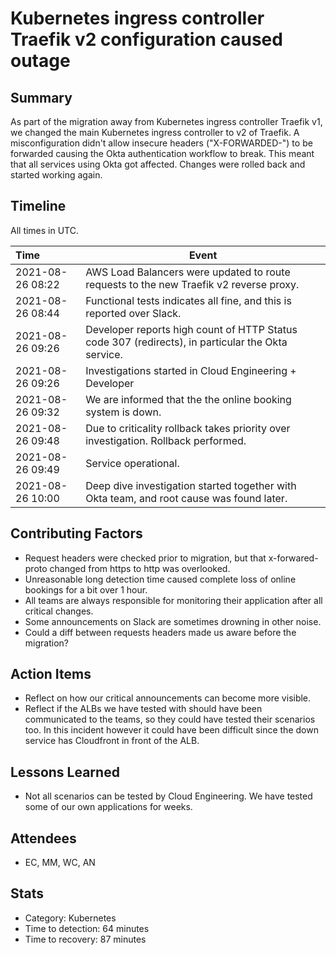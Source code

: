 # Kubernetes ingress controller Traefik v2 configuration caused outage

## Summary

As part of the migration away from Kubernetes ingress controller Traefik v1, we changed the main Kubernetes ingress controller to v2 of Traefik. A misconfiguration didn't allow insecure headers ("X-FORWARDED-") to be forwarded causing the Okta authentication workflow to break. This meant that all services using Okta got affected. Changes were rolled back and started working again.

## Timeline

All times in UTC.

| Time             | Event                                                                                             |
| :--------------- | ------------------------------------------------------------------------------------------------- |
| 2021-08-26 08:22 | AWS Load Balancers were updated to route requests to the new Traefik v2 reverse proxy.            |
| 2021-08-26 08:44 | Functional tests indicates all fine, and this is reported over Slack.                             |
| 2021-08-26 09:26 | Developer reports high count of HTTP Status code 307 (redirects), in particular the Okta service. |
| 2021-08-26 09:26 | Investigations started in Cloud Engineering + Developer                                           |
| 2021-08-26 09:32 | We are informed that the the online booking system is down.                                       |
| 2021-08-26 09:48 | Due to criticality rollback takes priority over investigation. Rollback performed.                |
| 2021-08-26 09:49 | Service operational.                                                                              |
| 2021-08-26 10:00 | Deep dive investigation started together with Okta team, and root cause was found later.          |

## Contributing Factors

- Request headers were checked prior to migration, but that x-forwared-proto changed from https to http was overlooked.
- Unreasonable long detection time caused complete loss of online bookings for a bit over 1 hour.
- All teams are always responsible for monitoring their application after all critical changes.
- Some announcements on Slack are sometimes drowning in other noise.
- Could a diff between requests headers made us aware before the migration?

## Action Items

- Reflect on how our critical announcements can become more visible.
- Reflect if the ALBs we have tested with should have been communicated to the teams, so they could have tested their scenarios too. In this incident however it could have been difficult since the down service has Cloudfront in front of the ALB.

## Lessons Learned

- Not all scenarios can be tested by Cloud Engineering. We have tested some of our own applications for weeks.

## Attendees

- EC, MM, WC, AN

## Stats

- Category: Kubernetes
- Time to detection: 64 minutes
- Time to recovery:  87 minutes
